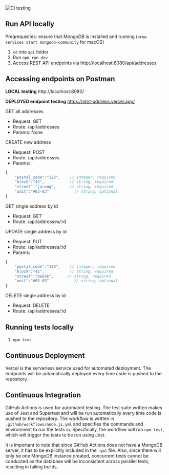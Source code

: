 ![CI testing](https://github.com/ziyingli/cs3219-otot-task-b/workflows/Node.js%20CI/badge.svg)

## Run API locally
Preqrequisites: ensure that MongoDB is installed and running (`brew services start mongodb-community` for macOS)
1. `cd` into `api` folder
2. Run `npm run dev`
3. Access REST API endpoints via http://localhost:8080/api/addresses

## Accessing endpoints on Postman

**LOCAL testing**
http://localhost:8080/

**DEPLOYED endpoint testing**
https://otot-address.vercel.app/

GET all addresses
- Request: GET
- Route: /api/addresses
- Params: None

CREATE new address
- Request: POST
- Route: /api/addresses
- Params: 
```js
{
    "postal_code":"120",    // integer, required
    "block":"42",           // string, required
    "street":"jurong",      // string, required
    "unit":"#03-03"           // string, optional
}
```

GET single address by id
- Request: GET
- Route: /api/addresses/:id
  
UPDATE single address by id
- Request: PUT
- Route: /api/addresses/:id
- Params: 
```js
{
    "postal_code":"120",    // integer, required
    "block":"42",           // string, required
    "street":"bedok",      // string, required
    "unit":"#03-03"           // string, optional
}
```

DELETE single address by id
- Request: DELETE
- Route: /api/addresses/:id

## Running tests locally
1. `npm test` 

## Continuous Deployment
Vercel is the serverless service used for automated deployment. The endpoints will be automatically deployed every time code is pushed to the repository.

## Continuous Integration
GitHub Actions is used for automated testing. The test suite written makes use of Jest and Supertest and will be run automatically every time code is pushed to the repository. The workflow is written in `.github/workflows/node.js.yml` and specifies the commands and environment to run the tests in. Specifically, the workflow will run `npm test`, which will trigger the tests to be run using Jest. 

It is important to note that since GitHub Actions does not have a MongoDB server, it has to be explicitly included in the `.yml` file. Also, since there will only be one MongoDB instance created, concurrent tests cannot be conducted as the database will be inconsistent across parallel tests, resulting in failing builds. 